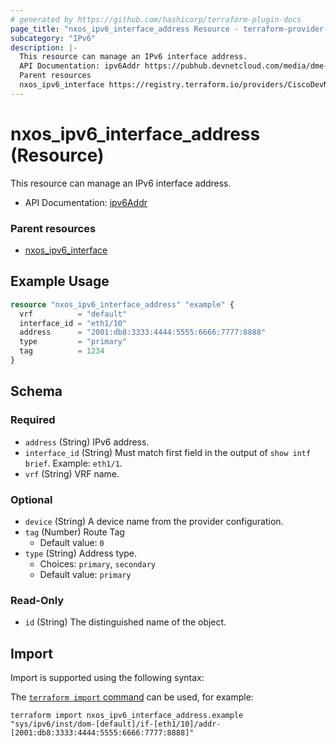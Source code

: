 ```yaml
---
# generated by https://github.com/hashicorp/terraform-plugin-docs
page_title: "nxos_ipv6_interface_address Resource - terraform-provider-nxos"
subcategory: "IPv6"
description: |-
  This resource can manage an IPv6 interface address.
  API Documentation: ipv6Addr https://pubhub.devnetcloud.com/media/dme-docs-10-2-2/docs/Layer%203/ipv6:Addr/
  Parent resources
  nxos_ipv6_interface https://registry.terraform.io/providers/CiscoDevNet/nxos/latest/docs/resources/ipv6_interface
---
```


# nxos_ipv6_interface_address (Resource)

This resource can manage an IPv6 interface address.

- API Documentation: [ipv6Addr](https://pubhub.devnetcloud.com/media/dme-docs-10-2-2/docs/Layer%203/ipv6:Addr/)

### Parent resources

- [nxos_ipv6_interface](https://registry.terraform.io/providers/CiscoDevNet/nxos/latest/docs/resources/ipv6_interface)

## Example Usage

```terraform
resource "nxos_ipv6_interface_address" "example" {
  vrf          = "default"
  interface_id = "eth1/10"
  address      = "2001:db8:3333:4444:5555:6666:7777:8888"
  type         = "primary"
  tag          = 1234
}
```

<!-- schema generated by tfplugindocs -->
## Schema

### Required

- `address` (String) IPv6 address.
- `interface_id` (String) Must match first field in the output of `show intf brief`. Example: `eth1/1`.
- `vrf` (String) VRF name.

### Optional

- `device` (String) A device name from the provider configuration.
- `tag` (Number) Route Tag
  - Default value: `0`
- `type` (String) Address type.
  - Choices: `primary`, `secondary`
  - Default value: `primary`

### Read-Only

- `id` (String) The distinguished name of the object.

## Import

Import is supported using the following syntax:

The [`terraform import` command](https://developer.hashicorp.com/terraform/cli/commands/import) can be used, for example:

```shell
terraform import nxos_ipv6_interface_address.example "sys/ipv6/inst/dom-[default]/if-[eth1/10]/addr-[2001:db8:3333:4444:5555:6666:7777:8888]"
```
